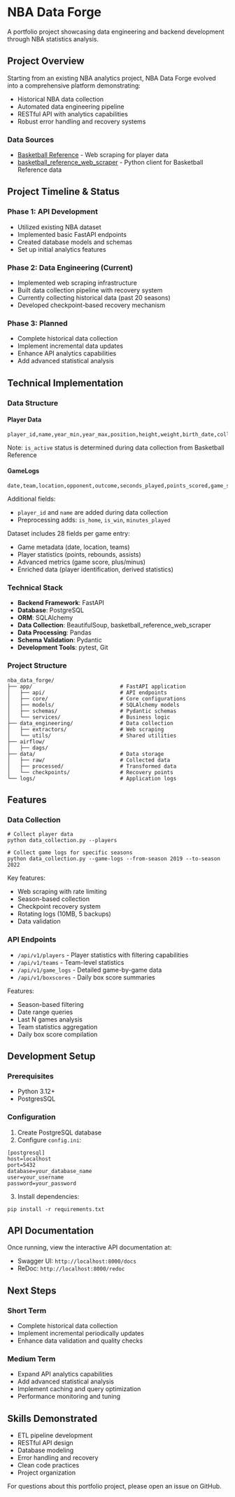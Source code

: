 # NBA Data Forge

A portfolio project showcasing data engineering and backend development through NBA statistics analysis.

## Project Overview
Starting from an existing NBA analytics project, NBA Data Forge evolved into a comprehensive platform demonstrating:

- Historical NBA data collection
- Automated data engineering pipeline
- RESTful API with analytics capabilities
- Robust error handling and recovery systems

### Data Sources
- [Basketball Reference](https://www.basketball-reference.com/) - Web scraping for player data
- [basketball_reference_web_scraper](https://jaebradley.github.io/basketball_reference_web_scraper/) - Python client for Basketball Reference data

## Project Timeline & Status
### Phase 1: API Development
- Utilized existing NBA dataset
- Implemented basic FastAPI endpoints
- Created database models and schemas
- Set up initial analytics features

### Phase 2: Data Engineering (Current)
- Implemented web scraping infrastructure
- Built data collection pipeline with recovery system
- Currently collecting historical data (past 20 seasons)
- Developed checkpoint-based recovery mechanism

### Phase 3: Planned
- Complete historical data collection
- Implement incremental data updates
- Enhance API analytics capabilities
- Add advanced statistical analysis

## Technical Implementation
### Data Structure
#### Player Data
```
player_id,name,year_min,year_max,position,height,weight,birth_date,college,is_active
```
Note: `is_active` status is determined during data collection from Basketball Reference

#### GameLogs
```
date,team,location,opponent,outcome,seconds_played,points_scored,game_score,plus_minus,player_id
```
Additional fields:
- `player_id` and `name` are added during data collection
- Preprocessing adds: `is_home`, `is_win`, `minutes_played`

Dataset includes 28 fields per game entry:
- Game metadata (date, location, teams)
- Player statistics (points, rebounds, assists)
- Advanced metrics (game score, plus/minus)
- Enriched data (player identification, derived statistics)

### Technical Stack
- **Backend Framework**: FastAPI
- **Database**: PostgreSQL
- **ORM**: SQLAlchemy
- **Data Collection**: BeautifulSoup, basketball_reference_web_scraper
- **Data Processing**: Pandas
- **Schema Validation**: Pydantic
- **Development Tools**: pytest, Git

### Project Structure
```
nba_data_forge/
├── app/                            # FastAPI application
│   ├── api/                        # API endpoints
│   ├── core/                       # Core configurations
│   ├── models/                     # SQLAlchemy models
│   ├── schemas/                    # Pydantic schemas
│   └── services/                   # Business logic
├── data_engineering/               # Data collection
│   ├── extractors/                 # Web scraping
│   └── utils/                      # Shared utilities
├── airflow/ 
│   ├── dags/                       
├── data/                           # Data storage
│   ├── raw/                        # Collected data
│   ├── processed/                  # Transformed data
│   └── checkpoints/                # Recovery points
└── logs/                           # Application logs
```

## Features
### Data Collection
```
# Collect player data
python data_collection.py --players

# Collect game logs for specific seasons
python data_collection.py --game-logs --from-season 2019 --to-season 2022
```
Key features:
- Web scraping with rate limiting
- Season-based collection
- Checkpoint recovery system
- Rotating logs (10MB, 5 backups)
- Data validation

### API Endpoints
- `/api/v1/players` - Player statistics with filtering capabilities
- `/api/v1/teams` - Team-level statistics 
- `/api/v1/game_logs` - Detailed game-by-game data
- `/api/v1/boxscores` - Daily box score summaries

Features:
- Season-based filtering
- Date range queries
- Last N games analysis
- Team statistics aggregation
- Daily box score compilation

## Development Setup
### Prerequisites
- Python 3.12+
- PostgresSQL

### Configuration
1. Create PostgreSQL database
2. Configure `config.ini`:
```
[postgresql]
host=localhost
port=5432
database=your_database_name
user=your_username
password=your_password
```
3. Install dependencies:
```
pip install -r requirements.txt
```

## API Documentation
Once running, view the interactive API documentation at:
- Swagger UI: `http://localhost:8000/docs`
- ReDoc: `http://localhost:8000/redoc`

## Next Steps
### Short Term
- Complete historical data collection
- Implement incremental periodically updates
- Enhance data validation and quality checks

### Medium Term
- Expand API analytics capabilities
- Add advanced statistical analysis
- Implement caching and query optimization
- Performance monitoring and tuning

## Skills Demonstrated
- ETL pipeline development
- RESTful API design
- Database modeling
- Error handling and recovery
- Clean code practices
- Project organization

For questions about this portfolio project, please open an issue on GitHub.